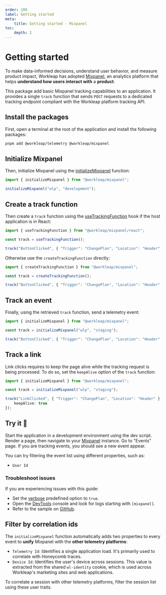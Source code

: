 ```yaml
---
order: 100
label: Getting started
meta:
    title: Getting started - Mixpanel
toc:
    depth: 2
---
```


# Getting started

To make data-informed decisions, understand user behavior, and measure product impact, Workleap has adopted [Mixpanel](https://mixpanel.com/), an analytics platform that helps **understand how users interact with** a **product**.

This package add basic Mixpanel tracking capabilities to an application. It provides a single `track` function that sends `POST` requests to a dedicated tracking endpoint compliant with the Workleap platform tracking API.

## Install the packages

First, open a terminal at the root of the application and install the following packages:

```bash
pnpm add @workleap/telemetry @workleap/mixpanel
```

## Initialize Mixpanel

Then, initialize Mixpanel using the [initializeMixpanel](./reference/initializeMixpanel.md) function:

```ts
import { initializeMixpanel } from "@workleap/mixpanel";

initializeMixpanel("wlp", "development");
```

## Create a track function

Then create a `track` function using the [useTrackingFunction](./reference//) hook if the host application is in React:

```ts
import { useTrackingFunction } from "@workleap/mixpanel/react";

const track = useTrackingFunction();

track("ButtonClicked", { "Trigger": "ChangePlan", "Location": "Header" });
```

Otherwise use the `createTrackingFunction` directly:

```ts
import { createTrackingFunction } from "@workleap/mixpanel";

const track = createTrackingFunction();

track("ButtonClicked", { "Trigger": "ChangePlan", "Location": "Header" });
```

## Track an event

Finally, using the retrieved `track` function, send a telemetry event:

```ts !#5
import { initializeMixpanel } from "@workleap/mixpanel";

const track = initializeMixpanel("wlp", "staging");

track("ButtonClicked", { "Trigger": "ChangePlan", "Location": "Header" });
```

## Track a link

Link clicks requires to keep the page alive while the tracking request is being processed. To do so, set the `keepAlive` option of the `track` function:

```ts !#6
import { initializeMixpanel } from "@workleap/mixpanel";

const track = initializeMixpanel("wlp", "staging");

track("LinkClicked", { "Trigger": "ChangePlan", "Location": "Header" }, {
    keepAlive: true
});
```

## Try it :rocket:

Start the application in a development environment using the dev script. Render a page, then navigate to your [Mixpanel](https://mixpanel.com/) instance. Go to "Events" page. If you are tracking events, you should see a new event appear.

You can try filtering the event list using different properties, such as:

- `User Id`

### Troubleshoot issues

If you are experiencing issues with this guide:

- Set the [verbose](./reference/initializeMixpanel.md#verbose-mode) predefined option to `true`.
- Open the [DevTools](https://developer.chrome.com/docs/devtools/) console and look for logs starting with `[mixpanel]`.
- Refer to the sample on [GitHub](https://github.com/workleap/wl-telemetry/tree/main/samples/all-platforms).

## Filter by correlation ids

The `initializeMixpanel` function automatically adds two properties to every event to **unify** Mixpanel with the **other telemetry platforms**:

- `Telemetry Id`: Identifies a single application load. It's primarily used to correlate with Honeycomb traces.
- `Device Id`: Identifies the user's device across sessions. This value is extracted from the shared `wl-identity` cookie, which is used across Workleap's marketing sites and web applications.

To correlate a session with other telemetry platforms, filter the session list using these user traits.





